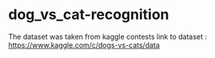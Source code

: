 # dog_vs_cat-recognition

The dataset was taken from kaggle contests
link to dataset : https://www.kaggle.com/c/dogs-vs-cats/data
